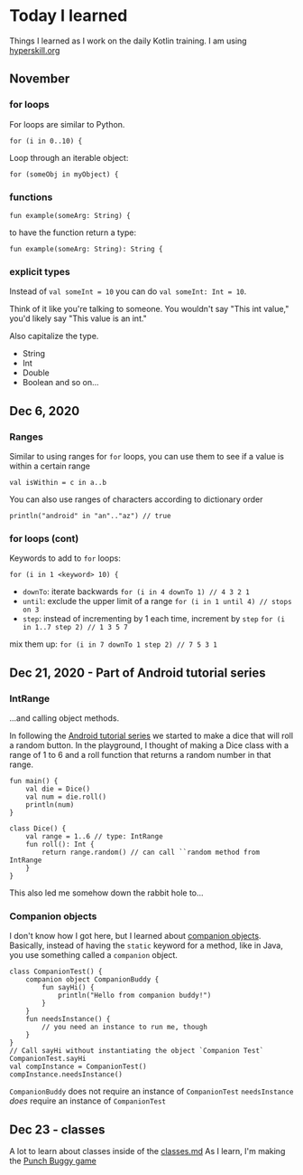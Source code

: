# Today I learned

Things I learned as I work on the daily Kotlin training.
I am using [hyperskill.org](https://hyperskill.org/curriculum)

## November

### for loops

For loops are similar to Python.
```
for (i in 0..10) {
```

Loop through an iterable object:
```
for (someObj in myObject) {
```

### functions

```
fun example(someArg: String) {
```

to have the function return a type:

```
fun example(someArg: String): String {
```

### explicit types

Instead of `val someInt = 10` you can do `val someInt: Int = 10`.

Think of it like you're talking to someone. You wouldn't say
"This int value," you'd likely say "This value is an int."

Also capitalize the type.
* String
* Int
* Double
* Boolean
and so on...

## Dec 6, 2020

### Ranges

Similar to using ranges for `for` loops, you can use them
to see if a value is within a certain range
```
val isWithin = c in a..b
```

You can also use ranges of characters according to dictionary order
```
println("android" in "an".."az") // true
```

### for loops (cont)

Keywords to add to `for` loops:

```
for (i in 1 <keyword> 10) {
```

* `downTo`: iterate backwards
    `for (i in 4 downTo 1) // 4 3 2 1`
* `until`: exclude the upper limit of a range 
    `for (i in 1 until 4) // stops on 3`
* `step`: instead of incrementing by 1 each time, increment by `step`
    `for (i in 1..7 step 2) // 1 3 5 7`

mix them up: `for (i in 7 downTo 1 step 2) // 7 5 3 1`

## Dec 21, 2020 - Part of Android tutorial series

### IntRange 

...and calling object methods.

In following the [Android tutorial series](https://developer.android.com/courses) we started
to make a dice that will roll a random button. In the playground, I thought of making a 
Dice class with a range of 1 to 6 and a roll function that returns a random number in that range.

```
fun main() {
    val die = Dice()
    val num = die.roll()
    println(num)
}

class Dice() {
    val range = 1..6 // type: IntRange
    fun roll(): Int {
        return range.random() // can call ``random method from IntRange
    }
}
```

This also led me somehow down the rabbit hole to...

### Companion objects

I don't know how I got here, but I learned about [companion objects](https://blog.mindorks.com/companion-object-in-kotlin).
Basically, instead of having the `static` keyword for a method, like in Java, you use
something called a `companion` object.

```
class CompanionTest() {
    companion object CompanionBuddy {
        fun sayHi() {
            println("Hello from companion buddy!")
        }
    }
    fun needsInstance() {
        // you need an instance to run me, though
    }
}
// Call sayHi without instantiating the object `Companion Test`
CompanionTest.sayHi
val compInstance = CompanionTest()
compInstance.needsInstance() 
```

`CompanionBuddy` does not require an instance of `CompanionTest`
`needsInstance` *does* require an instance of `CompanionTest`

## Dec 23 - classes

A lot to learn about classes inside of the [classes.md](classes.md)
As I learn, I'm making the [Punch Buggy game](https://github.com/csisl/PunchBuggy-Kotlin)